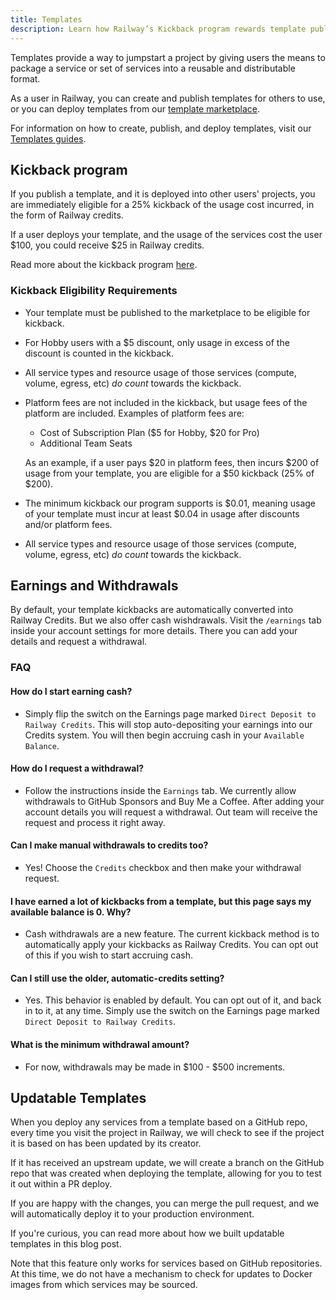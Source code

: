 ```yaml
---
title: Templates
description: Learn how Railway’s Kickback program rewards template publishers for their contributions.
---
```


Templates provide a way to jumpstart a project by giving users the means to package a service or set of services into a reusable and distributable format.

As a user in Railway, you can create and publish templates for others to use, or you can deploy templates from our <a href="https://railway.com/templates" target="_blank">template marketplace</a>.

For information on how to create, publish, and deploy templates, visit our [Templates guides](/guides/templates).

## Kickback program

If you publish a template, and it is deployed into other users' projects, you are immediately eligible for a 25% kickback of the usage cost incurred, in the form of Railway credits.  

If a user deploys your template, and the usage of the services cost the user $100, you could receive $25 in Railway credits.

Read more about the kickback program <a href="https://railway.com/open-source-kickback" target="_blank">here</a>.

### Kickback Eligibility Requirements
- Your template must be published to the marketplace to be eligible for kickback.
- For Hobby users with a $5 discount, only usage in excess of the discount is counted in the kickback.
- All service types and resource usage of those services (compute, volume, egress, etc) *do count* towards the kickback.
- Platform fees are not included in the kickback, but usage fees of the platform are included. Examples of platform fees are:

  - Cost of Subscription Plan ($5 for Hobby, $20 for Pro)
  - Additional Team Seats

  As an example, if a user pays $20 in platform fees, then incurs $200 of usage from your template, you are eligible for a $50 kickback (25% of $200).

- The minimum kickback our program supports is $0.01, meaning usage of your template must incur at least $0.04 in usage after discounts and/or platform fees.
- All service types and resource usage of those services (compute, volume, egress, etc) _do count_ towards the kickback.

## Earnings and Withdrawals

By default, your template kickbacks are automatically converted into Railway Credits. But we also offer cash wishdrawals. Visit the `/earnings` tab inside your account settings for more details. There you can add your details and request a withdrawal.

### FAQ

#### How do I start earning cash?

- Simply flip the switch on the Earnings page marked `Direct Deposit to Railway Credits`. This will stop auto-depositing your earnings into our Credits system. You will then begin accruing cash in your `Available Balance`.

#### How do I request a withdrawal?

- Follow the instructions inside the `Earnings` tab. We currently allow withdrawals to GitHub Sponsors and Buy Me a Coffee. After adding your account details you will request a withdrawal. Out team will receive the request and process it right away.

#### Can I make manual withdrawals to credits too?

- Yes! Choose the `Credits` checkbox and then make your withdrawal request.

#### I have earned a lot of kickbacks from a template, but this page says my available balance is 0. Why?

- Cash withdrawals are a new feature. The current kickback method is to automatically apply your kickbacks as Railway Credits. You can opt out of this if you wish to start accruing cash.

#### Can I still use the older, automatic-credits setting?

- Yes. This behavior is enabled by default. You can opt out of it, and back in to it, at any time. Simply use the switch on the Earnings page marked `Direct Deposit to Railway Credits`.

#### What is the minimum withdrawal amount?

- For now, withdrawals may be made in $100 - $500 increments.

## Updatable Templates

When you deploy any services from a template based on a GitHub repo, every time you visit the project in Railway, we will check to see if the project it is based on has been updated by its creator.

If it has received an upstream update, we will create a branch on the GitHub repo that was created when deploying the template, allowing for you to test it out within a PR deploy.

If you are happy with the changes, you can merge the pull request, and we will automatically deploy it to your production environment.

<Banner variant="info">
If you're curious, you can read more about how we built updatable templates in this <Link href="https://blog.railway.com/p/updatable-starters" target="_blank">blog post</Link>.
</Banner>

Note that this feature only works for services based on GitHub repositories. At this time, we do not have a mechanism to check for updates to Docker images from which services may be sourced.
